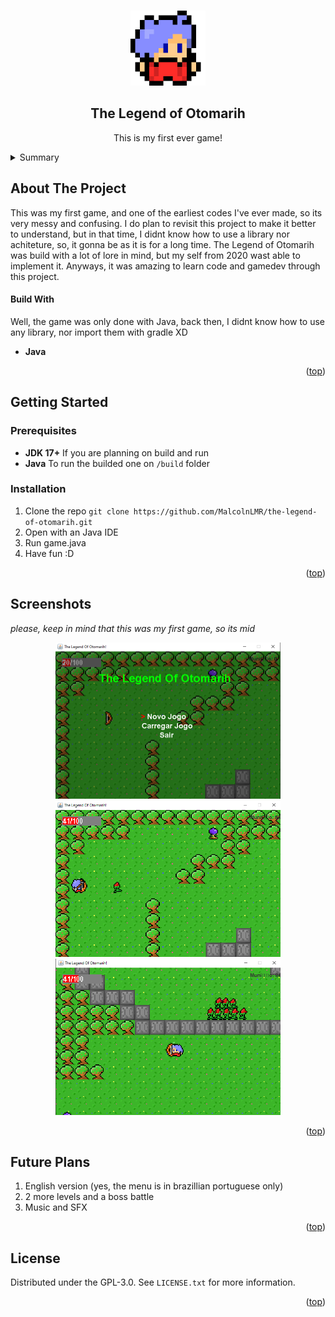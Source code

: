 <!-- Usei este modelo como base de edição: https://github.com/othneildrew/Best-README-Template -->
<a id="readme-top"></a>

<!-- PROJECT LOGO -->
<br />
<div align="center">
  <img src="readme-images/logo.png" alt="Logo" width="120" height="120">
  
  <h2 align="center">The Legend of Otomarih</h2>

  <p align="center">
    This is my first ever game!
    <br/>
  </p>
</div>
<!-- END: PROJECT LOGO -->

<!-- Tabela de resumo -->
<details>
  <summary>Summary</summary>
  <ol>
    <!-- Primeiro: About -->
    <li>
      <a href="#about-the-project">About the Project</a>
      <ul>
        <li><a href="#build-with">Build With</a></li>
      </ul>
    </li>
    <!-- Segundo: Descrição (com sublista) -->
    <li>
      <a href="#getting-started">Getting Started</a>
      <ul>
        <li><a href="#prerequisites">Prerequisites</a></li>
      </ul>
      <ul>
        <li><a href="#installation">Installation</a></li>
      </ul>
    </li>
    <!-- Quarto: Como executar o projeto -->
    <li>
      <a href="#screenshots">Screenshots</a>
    </li>
    <!-- Sétimo: Futuras Melhorias -->
    <li>
      <a href="#future-plans">Future Plans</a>
    </li>
    <!-- Oitavo: Licença -->
    <li>
      <a href="#license">License</a>
    </li>
  </ol>
</details>
<!-- END: Tabela de resumo -->

<!-- SOBRE O PROJETO -->
## About The Project
This was my first game, and one of the earliest codes I've ever made, so its very messy and confusing. I do plan to revisit this project to make it better to understand, but in that time, I didnt know how to use a library nor achiteture, so, it gonna be as it is for a long time. The Legend of Otomarih was build with a lot of lore in mind, but my self from 2020 wast able to implement it. Anyways, it was amazing to learn code and gamedev through this project.
</br>

<!-- Funcionalidades -->
#### Build With
Well, the game was only done with Java, back then, I didnt know how to use any library, nor import them with gradle XD

- **Java** 

<!-- END: Funcionalidades -->

<p align="right">(<a href="#readme-top">top</a>)</p>
<!-- END: Descrição de projeto -->

<!-- Como Executar o Projeto -->
## Getting Started
### Prerequisites
- **JDK 17+** If you are planning on build and run
- **Java**  To run the builded one on `/build` folder
### Installation
1. Clone the repo ```git clone https://github.com/MalcolnLMR/the-legend-of-otomarih.git```
2. Open with an Java IDE
3. Run game.java
4. Have fun :D

<p align="right">(<a href="#readme-top">top</a>)</p>
<!-- END: Como Executar o Projeto -->

<!-- Capturas de tela -->
## Screenshots
*please, keep in mind that this was my first game, so its mid*
<div align="center">
  <img src="readme-images/menu.png" alt="Menu" width="360" height="250">
  <img src="readme-images/level_01.png" alt="Menu" width="360" height="250">
  <img src="readme-images/level_02.png" alt="Menu" width="360" height="250">
</div>

<p align="right">(<a href="#readme-top">top</a>)</p>
<!-- END: Capturas de tela -->

<!-- Futuras Melhorias -->
## Future Plans
1. English version (yes, the menu is in brazillian portuguese only)
2. 2 more levels and a boss battle
3. Music and SFX

<p align="right">(<a href="#readme-top">top</a>)</p>
<!-- END: Futuras Melhorias -->

<!-- LICENSE -->
## License

Distributed under the GPL-3.0. See `LICENSE.txt` for more information.

<p align="right">(<a href="#readme-top">top</a>)</p>
<!-- END: LICENSE -->
